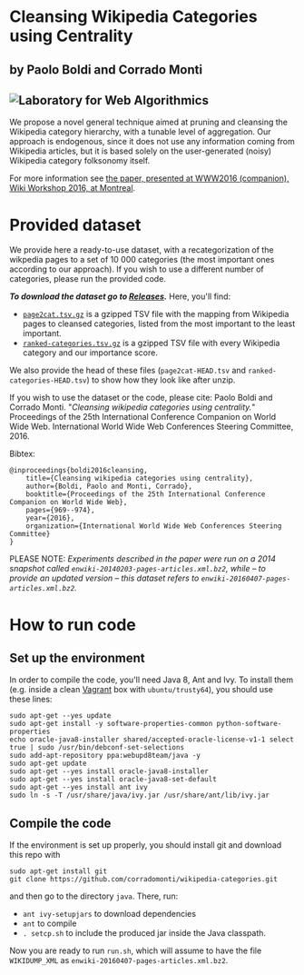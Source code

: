 # Cleansing Wikipedia Categories using Centrality
## by Paolo Boldi and Corrado Monti

![Laboratory for Web Algorithmics](http://nexus.law.di.unimi.it/law-logo-transparent-small.png) 
---



We propose a novel general technique aimed at pruning and cleansing the Wikipedia category hierarchy, with a tunable level of aggregation. Our approach is endogenous, since it does not use any information coming from Wikipedia articles, but it is based solely on the user-generated (noisy) Wikipedia category folksonomy itself. 

For more information see [the paper, presented at WWW2016 (companion), Wiki Workshop 2016, at Montreal](http://dl.acm.org/ft_gateway.cfm?id=2891111&ftid=1707848).

# Provided dataset

We provide here a ready-to-use dataset, with a recategorization of the wikpedia pages to a set of 10 000 categories (the most important ones according to our approach). If you wish to use a different number of categories, please run the provided code.

_**To download the dataset go to [Releases](https://github.com/corradomonti/wikipedia-categories/releases/).**_ Here, you'll find:

* [`page2cat.tsv.gz`](https://github.com/corradomonti/wikipedia-categories/releases/download/enwiki-20160407/page2cat.tsv.gz) is a gzipped TSV file with the mapping from Wikipedia pages to cleansed categories, listed from the most important to the least important.
* [`ranked-categories.tsv.gz`](https://github.com/corradomonti/wikipedia-categories/releases/download/enwiki-20160407/ranked-categories.tsv.gz) is a gzipped TSV file with every Wikipedia category and our importance score.

We also provide the head of these files (`page2cat-HEAD.tsv` and `ranked-categories-HEAD.tsv`) to show how they look like after unzip.

If you wish to use the dataset or the code, please cite:
Paolo Boldi and Corrado Monti. "*Cleansing wikipedia categories using centrality.*" Proceedings of the 25th International Conference Companion on World Wide Web. International World Wide Web Conferences Steering Committee, 2016.

Bibtex:

    @inproceedings{boldi2016cleansing,
	    title={Cleansing wikipedia categories using centrality},
	    author={Boldi, Paolo and Monti, Corrado},
	    booktitle={Proceedings of the 25th International Conference Companion on World Wide Web},
	    pages={969--974},
	    year={2016},
	    organization={International World Wide Web Conferences Steering Committee}
    }


PLEASE NOTE: *Experiments described in the paper were run on a 2014 snapshot called
`enwiki-20140203-pages-articles.xml.bz2`, while – to provide an updated version –
this dataset refers to `enwiki-20160407-pages-articles.xml.bz2`.*

# How to run code

Set up the environment
----------------------

In order to compile the code, you'll need Java 8, Ant and Ivy. To install
them (e.g. inside a clean [Vagrant](http://vagrantup.com/) box with
`ubuntu/trusty64`), you should use these lines:

    sudo apt-get --yes update
    sudo apt-get install -y software-properties-common python-software-properties
    echo oracle-java8-installer shared/accepted-oracle-license-v1-1 select true | sudo /usr/bin/debconf-set-selections
    sudo add-apt-repository ppa:webupd8team/java -y
    sudo apt-get update
    sudo apt-get --yes install oracle-java8-installer
    sudo apt-get --yes install oracle-java8-set-default
    sudo apt-get --yes install ant ivy
    sudo ln -s -T /usr/share/java/ivy.jar /usr/share/ant/lib/ivy.jar


Compile the code
----------------------

If the environment is set up properly, you should install git and download this repo with

	sudo apt-get install git
	git clone https://github.com/corradomonti/wikipedia-categories.git

and then go to the directory `java`. There, run:

* `ant ivy-setupjars` to download dependencies
* `ant` to compile
* `. setcp.sh` to include the produced jar inside the Java classpath.

Now you are ready to run `run.sh`, which will assume to have the file `WIKIDUMP_XML` as `enwiki-20160407-pages-articles.xml.bz2`.

